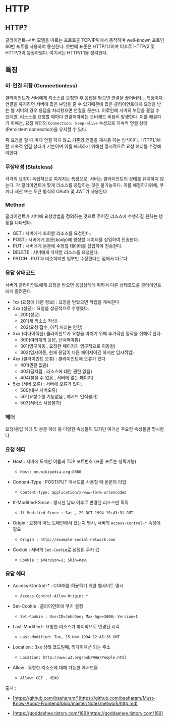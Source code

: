 # HTTP 

## HTTP?

클라이언트-서버 모델을 따르는 프로토콜 TCP/IP위에서 동작하며 well-known 포트인 80번 포트를 사용하여 통신한다.
첫번째 표준은 HTTP/1.1이며 이후로 HTTP/2 및 HTTP/3이 등장하였다. 
여기서는 HTTP/1.1을 정리한다.


## 특징

### 비-연결 지향 (Connectionless)

클라이언트가 서버에게 리소스를 요청한 후 응답을 받으면 연결을 끊어버리는 특징이다. 
연결을 유지하면 서버에 많은 부담을 줄 수 있기때문에 많은 클라이언트에게 요청을 받는 웹 서버의 경우 응답을 처리했으면 연결을 끊는다. 
이로인해 서버의 부담을 줄일 수 있지만, 리소스를 요청할 때마다 연결해야하는 오버헤드 비용이 발생한다. 
이를 해결하기 위해선, 요청 헤더의 `Connection: keep-alive` 속성으로 지속적 연결 상태(Persistent connection)을 유지할 수 있다. 

즉 요청을 할 때 마다 연결 하지 않고 기존의 연결을 재사용 하는 방식이다. HTTP1.1부턴 지속적 연결 상태가 기본이며 이를 해제하기 위해선 명시적으로 요청 헤더를 수정해야한다.


### 무상태성 (Stateless)

각각의 요청이 독립적으로 여겨지는 특징으로, 서버는 클라이언트의 상태를 유지하지 않는다. 
각 클라이언트에 맞게 리소스를 응답하는 것은 불가능하다. 이를 해결하기위해, 쿠키나 세션 또는 토큰 방식의 OAuth 및 JWT가 사용된다


### Method

클라이언트가 서버에 요청방법을 정의하는 것으로 주어진 리소스에 수행하길 원하는 행동을 나타낸다.

+ GET : 서버에게 조회할 리소스를 요청한다. 
+ POST : 서버에게 본문(body)에 생성할 데이터를 삽입하여 전송한다. 
+ PUT : 서버에게 본문에 수정할 데이터를 삽입하여 전송한다. 
+ DELETE : 서버에게 삭제할 리소스를 요청한다.
+ PATCH : PUT과 비슷하지만 일부만 수정한다는 점에서 다르다.


### 응답 상태코드

서버가 클라이언트에게 요청을 받으면 응답상태에 따라서 다른 상태코드를 클라이언트에게 돌려준다


+ 1xx (요청에 대한 정보) : 요청을 받았으면 작업을 계속한다
+ 2xx (성공) : 요청을 성공적으로 수행했다.
  - 200(성공)
  - 201(새 리소스 작성)
  - 202(요청 접수, 아직 처리는 안함)
+ 3xx (리다이렉션) 클라이언트가 요청을 마치기 위해 추가적인 동작을 취해야 한다.
  - 300(여러개의 응답, 선택해야함)
  - 301(영구이동 , 요청한 페이지가 영구적으로 이동됨)
  - 302(임시이동, 현재 응답이 다른 페이지이긴 하지만 임시적임)
+ 4xx (클라이언트 오류) : 클라이언트에 오류가 있다
  - 401(권한 없음)
  - 403(금지됨 , 리소스에 대한 권한 없음)
  - 404(찾을 수 없음 , 서버에 없는 페이지)
+ 5xx (서버 오류)  : 서버에 오류가 있다.
  - 500(내부 서버오류)
  - 501(요청수행 기능없음 , 메서드 인식불가)
  - 503(서비스 사용불가)

### 헤더 

요청/응답 헤더 및 본문 헤더 등 다양한 속성들이 있지만 여기선 주요한 속성들만 명시한다

### 요청 헤더

+ Host : 서버에 도메인 이름과 TCP 포트번호 (표준 포트는 생락가능)
    - `Host: en.wikipedia.org:8080`

+ Content-Type : POST/PUT 메서드를 사용할 때 본문의 타입
    - `Content-Type: application/x-www-form-urlencoded`

+ If-Modified-Since : 명시한 날짜 이후로 변경된 리소스만 획득
    - `If-Modified-Since : Sat , 29 OCT 1994 19:43:31 GMT` 

+ Origin : 요청이 어느 도메인에서 왔는지 명시, 서버의 `Access-Control-*` 속성에 필요    
    - `Origin : http://example-social-network.com`

+ Cookie : 서버의 `Set-Cookie`로 설정된 쿠키 값 
    - `Cookie : $Version=1; Skin=new;`


### 응답 헤더 

+ Access-Control-* : CORS를 허용하기 위한 웹사이트 명시
    - `Access-Control-Allow-Origin: *`

+ Set-Cookie : 클라이언트에 쿠키 설정 
    - `Set-Cookie : UserID=JohnDoe; Max-Age=3600; Version=1` 

+ Last-Modified : 요청한 리소스가 마지막으로 변경된 시각
    - `Last-Modified: Tue, 15 Nov 1994 12:45:26 GMT`

+ Location : 3xx 상태 코드일때, 리다이렉션 되는 주소
    - `Location: http://www.w3.org/pub/WWW/People.html`

+ Allow : 요청한 리소스에 대해 가능한 메서드들
    - `Allow: GET , HEAD`


출처 : 
+ [https://github.com/baeharam/](https://github.com/baeharam/Must-Know-About-Frontend/blob/master/Notes/network/http.md)            

+ [https://goddaehee.tistory.com/169](https://goddaehee.tistory.com/169)


